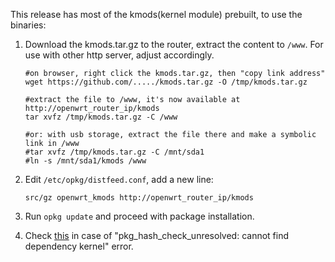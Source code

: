 This release has most of the kmods(kernel module) prebuilt, to use the binaries:

1. Download the kmods.tar.gz to the router, extract the content to `/www`. For use with other http server, adjust accordingly.
   ```
   #on browser, right click the kmods.tar.gz, then "copy link address"
   wget https://github.com/...../kmods.tar.gz -O /tmp/kmods.tar.gz

   #extract the file to /www, it's now available at http://openwrt_router_ip/kmods
   tar xvfz /tmp/kmods.tar.gz -C /www

   #or: with usb storage, extract the file there and make a symbolic link in /www
   #tar xvfz /tmp/kmods.tar.gz -C /mnt/sda1
   #ln -s /mnt/sda1/kmods /www
   ```

2. Edit `/etc/opkg/distfeed.conf`, add a new line:
   ```
   src/gz openwrt_kmods http://openwrt_router_ip/kmods
   ```

3. Run `opkg update` and proceed with package installation.

4. Check [this](snapshot-dependency-guide.md) in case of "pkg_hash_check_unresolved: cannot find dependency kernel" error.
   
